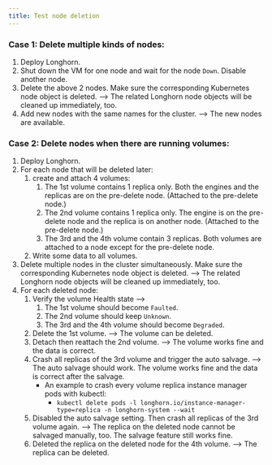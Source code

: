 ```yaml
---
title: Test node deletion
---
```

### Case 1: Delete multiple kinds of nodes:
1. Deploy Longhorn.
2. Shut down the VM for one node and wait for the node `Down`. Disable another node.
3. Delete the above 2 nodes. Make sure the corresponding Kubernetes node object is deleted. --> The related Longhorn node objects will be cleaned up immediately, too.
4. Add new nodes with the same names for the cluster. --> The new nodes are available. 


### Case 2: Delete nodes when there are running volumes:
1. Deploy Longhorn.
2. For each node that will be deleted later: 
    1. create and attach 4 volumes:
        1. The 1st volume contains 1 replica only. Both the engines and the replicas are on the pre-delete node. (Attached to the pre-delete node.)
        2. The 2nd volume contains 1 replica only. The engine is on the pre-delete node and the replica is on another node. (Attached to the pre-delete node.)
        3. The 3rd and the 4th volume contain 3 replicas. Both volumes are attached to a node except for the pre-delete node.
    2. Write some data to all volumes.
3. Delete multiple nodes in the cluster simultaneously. Make sure the corresponding Kubernetes node object is deleted. --> The related Longhorn node objects will be cleaned up immediately, too.
4. For each deleted node:
    1. Verify the volume Health state  -->
        1. The 1st volume should become `Faulted`.
        2. The 2nd volume should keep `Unknown`.
        3. The 3rd and the 4th volume should become `Degraded`.
    2. Delete the 1st volume. --> The volume can be deleted.
    3. Detach then reattach the 2nd volume. --> The volume works fine and the data is correct.
    4. Crash all replicas of the 3rd volume and trigger the auto salvage. --> The auto salvage should work. The volume works fine and the data is correct after the salvage.
        * An example to crash every volume replica instance manager pods with kubectl:
            - `kubectl delete pods -l longhorn.io/instance-manager-type=replica -n longhorn-system --wait`
    5. Disabled the auto salvage setting. Then crash all replicas of the 3rd volume again. --> The replica on the deleted node cannot be salvaged manually, too. The salvage feature still works fine.
    6. Deleted the replica on the deleted node for the 4th volume. --> The replica can be deleted.

